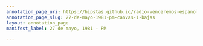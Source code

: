 ```yaml
---
annotation_page_uri: https://hipstas.github.io/radio-venceremos-espanol/annotations/27-de-mayo-1981-pm-canvas-1-bajas.json
annotation_page_slug: 27-de-mayo-1981-pm-canvas-1-bajas
layout: annotation_page
manifest_label: 27 de mayo, 1981 - PM

---
```

